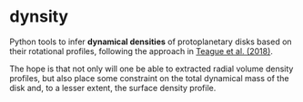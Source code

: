 # dynsity

Python tools to infer **dynamical densities** of protoplanetary disks based on their rotational profiles, following the approach in [Teague et al. (2018)](https://ui.adsabs.harvard.edu/abs/2018ApJ...868..113T/abstract).

The hope is that not only will one be able to extracted radial volume density profiles, but also place some constraint on the total dynamical mass of the disk and, to a lesser extent, the surface density profile.
